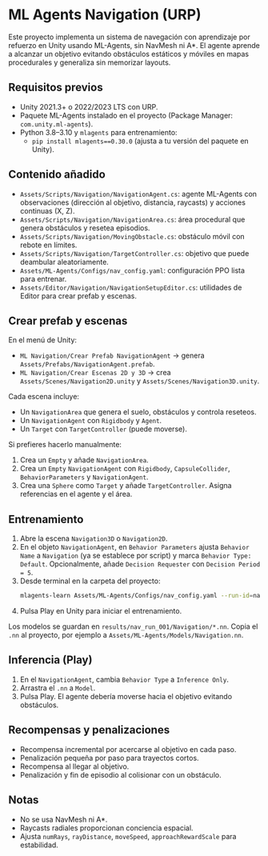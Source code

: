 # ML Agents Navigation (URP)

Este proyecto implementa un sistema de navegación con aprendizaje por refuerzo en Unity usando ML-Agents, sin NavMesh ni A*. El agente aprende a alcanzar un objetivo evitando obstáculos estáticos y móviles en mapas procedurales y generaliza sin memorizar layouts.

## Requisitos previos
- Unity 2021.3+ o 2022/2023 LTS con URP.
- Paquete ML-Agents instalado en el proyecto (Package Manager: `com.unity.ml-agents`).
- Python 3.8–3.10 y `mlagents` para entrenamiento:
  - `pip install mlagents==0.30.0` (ajusta a tu versión del paquete en Unity).

## Contenido añadido
- `Assets/Scripts/Navigation/NavigationAgent.cs`: agente ML-Agents con observaciones (dirección al objetivo, distancia, raycasts) y acciones continuas (X, Z).
- `Assets/Scripts/Navigation/NavigationArea.cs`: área procedural que genera obstáculos y resetea episodios.
- `Assets/Scripts/Navigation/MovingObstacle.cs`: obstáculo móvil con rebote en límites.
- `Assets/Scripts/Navigation/TargetController.cs`: objetivo que puede deambular aleatoriamente.
- `Assets/ML-Agents/Configs/nav_config.yaml`: configuración PPO lista para entrenar.
- `Assets/Editor/Navigation/NavigationSetupEditor.cs`: utilidades de Editor para crear prefab y escenas.

## Crear prefab y escenas
En el menú de Unity:
- `ML Navigation/Crear Prefab NavigationAgent` → genera `Assets/Prefabs/NavigationAgent.prefab`.
- `ML Navigation/Crear Escenas 2D y 3D` → crea `Assets/Scenes/Navigation2D.unity` y `Assets/Scenes/Navigation3D.unity`.

Cada escena incluye:
- Un `NavigationArea` que genera el suelo, obstáculos y controla reseteos.
- Un `NavigationAgent` con `Rigidbody` y `Agent`.
- Un `Target` con `TargetController` (puede moverse).

Si prefieres hacerlo manualmente:
1. Crea un `Empty` y añade `NavigationArea`.
2. Crea un `Empty` `NavigationAgent` con `Rigidbody`, `CapsuleCollider`, `BehaviorParameters` y `NavigationAgent`.
3. Crea una `Sphere` como `Target` y añade `TargetController`. Asigna referencias en el agente y el área.

## Entrenamiento
1. Abre la escena `Navigation3D` o `Navigation2D`.
2. En el objeto `NavigationAgent`, en `Behavior Parameters` ajusta `Behavior Name` a `Navigation` (ya se establece por script) y marca `Behavior Type: Default`. Opcionalmente, añade `Decision Requester` con `Decision Period = 5`.
3. Desde terminal en la carpeta del proyecto:
   ```bash
   mlagents-learn Assets/ML-Agents/Configs/nav_config.yaml --run-id=nav_run_001 --time-scale=20 --env-args --no-graphics
   ```
4. Pulsa Play en Unity para iniciar el entrenamiento.

Los modelos se guardan en `results/nav_run_001/Navigation/*.nn`. Copia el `.nn` al proyecto, por ejemplo a `Assets/ML-Agents/Models/Navigation.nn`.

## Inferencia (Play)
1. En el `NavigationAgent`, cambia `Behavior Type` a `Inference Only`.
2. Arrastra el `.nn` a `Model`.
3. Pulsa Play. El agente debería moverse hacia el objetivo evitando obstáculos.

## Recompensas y penalizaciones
- Recompensa incremental por acercarse al objetivo en cada paso.
- Penalización pequeña por paso para trayectos cortos.
- Recompensa al llegar al objetivo.
- Penalización y fin de episodio al colisionar con un obstáculo.

## Notas
- No se usa NavMesh ni A*.
- Raycasts radiales proporcionan conciencia espacial.
- Ajusta `numRays`, `rayDistance`, `moveSpeed`, `approachRewardScale` para estabilidad.

